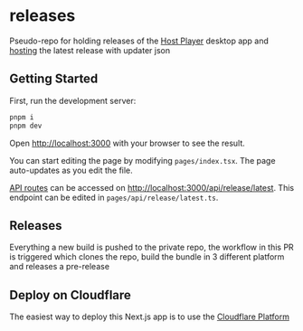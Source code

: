 # releases

Pseudo-repo for holding releases of the [Host Player](https://honeyplayer.com) desktop app and [hosting](https://developers.cloudflare.com/pages/framework-guides/deploy-a-nextjs-site/) the latest release with updater json

## Getting Started

First, run the development server:

```bash
pnpm i
pnpm dev
```

Open [http://localhost:3000](http://localhost:3000) with your browser to see the result.

You can start editing the page by modifying `pages/index.tsx`. The page auto-updates as you edit the file.

[API routes](https://nextjs.org/docs/api-routes/introduction) can be accessed on [http://localhost:3000/api/release/latest](http://localhost:3000/api/release/latest). This endpoint can be edited in `pages/api/release/latest.ts`.

## Releases

Everything a new build is pushed to the private repo, the workflow in this PR is triggered which clones the repo, build the bundle in 3 different platform and releases a pre-release

## Deploy on Cloudflare

The easiest way to deploy this Next.js app is to use the [Cloudflare Platform](https://developers.cloudflare.com/pages/framework-guides/deploy-a-nextjs-site/#deploy-with-cloudflare-pages)
